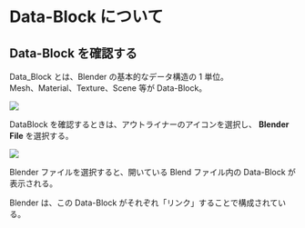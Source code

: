 # Data-Block について

<!-- SUMMARY:Data-Blockについて -->

## Data-Block を確認する

Data_Block とは、Blender の基本的なデータ構造の 1 単位。  
Mesh、Material、Texture、Scene 等が Data-Block。

![](https://gyazo.com/8c2980fdb10d59799ed6cc70a8d23964.png)

DataBlock を確認するときは、アウトライナーのアイコンを選択し、 **Blender File** を選択する。

![](https://gyazo.com/ed8929b8274400ac354a47634963e326.png)

Blender ファイルを選択すると、開いている Blend ファイル内の Data-Block が表示される。

Blender は、この Data-Block がそれぞれ「リンク」することで構成されている。
